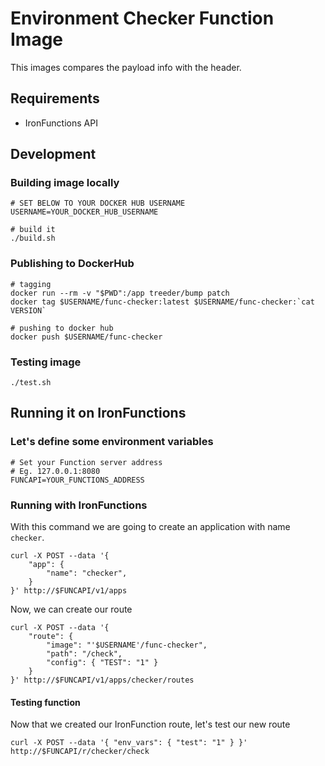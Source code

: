 # Environment Checker Function Image

This images compares the payload info with the header.

## Requirements

- IronFunctions API

## Development

### Building image locally

```
# SET BELOW TO YOUR DOCKER HUB USERNAME
USERNAME=YOUR_DOCKER_HUB_USERNAME

# build it
./build.sh
```

### Publishing to DockerHub

```
# tagging
docker run --rm -v "$PWD":/app treeder/bump patch
docker tag $USERNAME/func-checker:latest $USERNAME/func-checker:`cat VERSION`

# pushing to docker hub
docker push $USERNAME/func-checker
```

### Testing image

```
./test.sh
```

## Running it on IronFunctions

### Let's define some environment variables

```
# Set your Function server address
# Eg. 127.0.0.1:8080
FUNCAPI=YOUR_FUNCTIONS_ADDRESS
```

### Running with IronFunctions

With this command we are going to create an application with name `checker`.

```
curl -X POST --data '{
    "app": {
        "name": "checker",
    }
}' http://$FUNCAPI/v1/apps
```

Now, we can create our route

```
curl -X POST --data '{
    "route": {
        "image": "'$USERNAME'/func-checker",
        "path": "/check",
        "config": { "TEST": "1" }
    }
}' http://$FUNCAPI/v1/apps/checker/routes
```

#### Testing function

Now that we created our IronFunction route, let's test our new route

```
curl -X POST --data '{ "env_vars": { "test": "1" } }' http://$FUNCAPI/r/checker/check
```